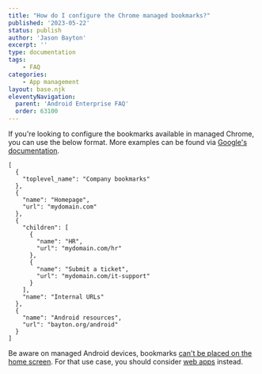 ```yaml
---
title: "How do I configure the Chrome managed bookmarks?"
published: '2023-05-22'
status: publish
author: 'Jason Bayton'
excerpt: ''
type: documentation
tags: 
    - FAQ
categories:
    - App management
layout: base.njk
eleventyNavigation:
  parent: 'Android Enterprise FAQ'
  order: 63100
--- 
```

If you're looking to configure the bookmarks available in managed Chrome, you can use the below format. More examples can be found via [Google's documentation](https://chromeenterprise.google/policies/#ManagedBookmarks).

```
[
  {
    "toplevel_name": "Company bookmarks"
  },
  {
    "name": "Homepage",
    "url": "mydomain.com"
  },
  {
    "children": [
      {
        "name": "HR",
        "url": "mydomain.com/hr"
      },
      {
        "name": "Submit a ticket",
        "url": "mydomain.com/it-support"
      }
    ],
    "name": "Internal URLs"
  },
  {
    "name": "Android resources",
    "url": "bayton.org/android"
  }
]

```

Be aware on managed Android devices, bookmarks [can't be placed on the home screen](/android/android-enterprise-faq/manage-app-shortcuts/). For that use case, you should consider [web apps](/android/create-and-manage-web-apps-for-android-enterprise/) instead.